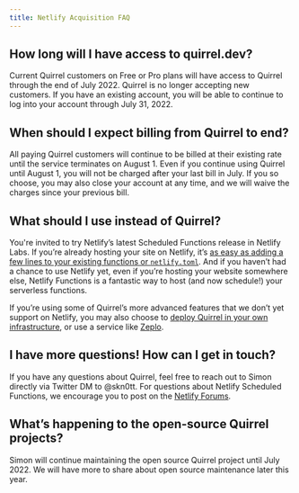 ```yaml
---
title: Netlify Acquisition FAQ
---
```


## How long will I have access to quirrel.dev?

Current Quirrel customers on Free or Pro plans will have access to Quirrel through the end of July 2022.
Quirrel is no longer accepting new customers.
If you have an existing account, you will be able to continue to log into your account through July 31, 2022.

## When should I expect billing from Quirrel to end?

All paying Quirrel customers will continue to be billed at their existing rate until the service terminates on August 1.
Even if you continue using Quirrel until August 1, you will not be charged after your last bill in July.
If you so choose, you may also close your account at any time, and we will waive the charges since your previous bill.

## What should I use instead of Quirrel?

You're invited to try Netlify’s latest Scheduled Functions release in Netlify Labs.
If you’re already hosting your site on Netlify, it’s [as easy as adding a few lines to your existing functions or `netlify.toml`](https://ntl.fyi/sched-func).
And if you haven’t had a chance to use Netlify yet, even if you’re hosting your website somewhere else, Netlify Functions is a fantastic way to host (and now schedule!) your serverless functions.

If you’re using some of Quirrel’s more advanced features that we don’t yet support on Netlify, you may also choose to [deploy Quirrel in your own infrastructure](https://docs.quirrel.dev/deploying#how-to-deploy-your-own-server), or use a service like [Zeplo](https://www.zeplo.io).

## I have more questions! How can I get in touch?

If you have any questions about Quirrel, feel free to reach out to Simon directly via Twitter DM to @skn0tt.
For questions about Netlify Scheduled Functions, we encourage you to post on the [Netlify Forums](https://answers.netlify.com/c/features/50).

## What’s happening to the open-source Quirrel projects?

Simon will continue maintaining the open source Quirrel project until July 2022.
We will have more to share about open source maintenance later this year.
